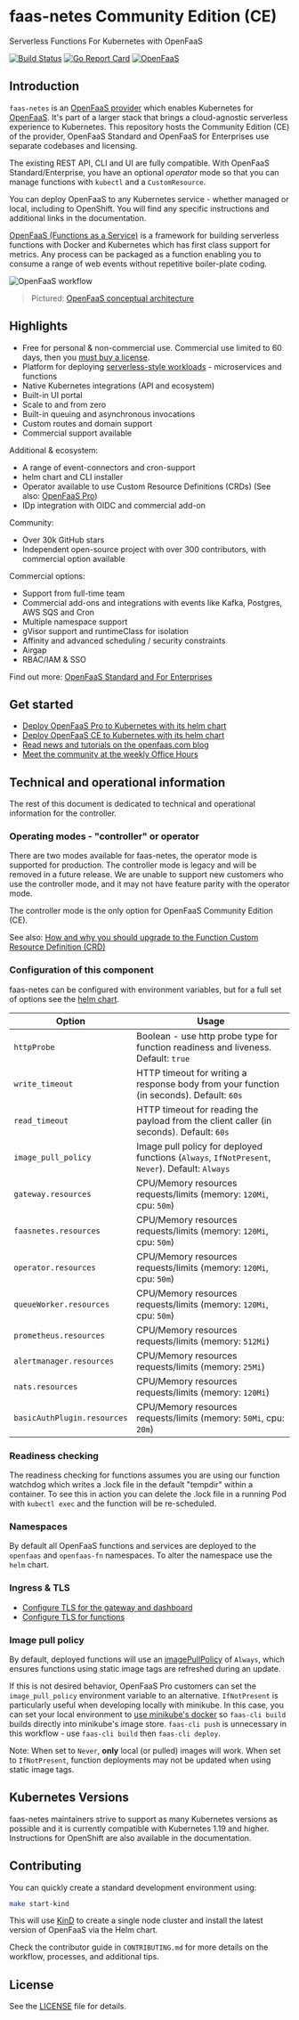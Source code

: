 faas-netes Community Edition (CE)
===========

Serverless Functions For Kubernetes with OpenFaaS

[![Build Status](https://github.com/openfaas/faas-netes/workflows/build/badge.svg?branch=master)](https://github.com/openfaas/faas-netes/actions)
[![Go Report Card](https://goreportcard.com/badge/github.com/openfaas/faas-netes)](https://goreportcard.com/report/github.com/openfaas/faas-netes)
[![OpenFaaS](https://img.shields.io/badge/openfaas-serverless-blue.svg)](https://www.openfaas.com)

## Introduction

`faas-netes` is an [OpenFaaS provider](https://github.com/openfaas/faas-provider) which enables Kubernetes for [OpenFaaS](https://github.com/openfaas/faas). It's part of a larger stack that brings a cloud-agnostic serverless experience to Kubernetes. This repository hosts the Community Edition (CE) of the provider, OpenFaaS Standard and OpenFaaS for Enterprises use separate codebases and licensing.

The existing REST API, CLI and UI are fully compatible. With OpenFaaS Standard/Enterprise, you have an optional *operator* mode so that you can manage functions with `kubectl` and a `CustomResource`.

You can deploy OpenFaaS to any Kubernetes service - whether managed or local, including to OpenShift. You will find any specific instructions and additional links in the documentation.

[OpenFaaS (Functions as a Service)](https://github.com/openfaas/faas) is a framework for building serverless functions with Docker and Kubernetes which has first class support for metrics. Any process can be packaged as a function enabling you to consume a range of web events without repetitive boiler-plate coding.

<img alt="OpenFaaS workflow" src="https://raw.githubusercontent.com/openfaas/faas/master/docs/of-workflow.png"></img>
> Pictured: [OpenFaaS conceptual architecture](https://docs.openfaas.com/architecture/stack/)

## Highlights

* Free for personal & non-commercial use. Commercial use limited to 60 days, then you [must buy a license](https://openfaas.com/pricing/).
* Platform for deploying [serverless-style workloads](https://docs.openfaas.com/reference/workloads/) - microservices and functions
* Native Kubernetes integrations (API and ecosystem)
* Built-in UI portal
* Scale to and from zero
* Built-in queuing and asynchronous invocations
* Custom routes and domain support
* Commercial support available

Additional & ecosystem:

* A range of event-connectors and cron-support
* helm chart and CLI installer
* Operator available to use Custom Resource Definitions (CRDs) (See also: [OpenFaaS Pro](https://openfaas.com/pricing))
* IDp integration with OIDC and commercial add-on

Community:

* Over 30k GitHub stars
* Independent open-source project with over 300 contributors, with commercial option available

Commercial options:

* Support from full-time team
* Commercial add-ons and integrations with events like Kafka, Postgres, AWS SQS and Cron
* Multiple namespace support
* gVisor support and runtimeClass for isolation
* Affinity and advanced scheduling / security constraints
* Airgap
* RBAC/IAM & SSO

Find out more: [OpenFaaS Standard and For Enterprises](https://www.openfaas.com/pricing)

## Get started

* [Deploy OpenFaaS Pro to Kubernetes with its helm chart](https://docs.openfaas.com/deployment/pro/)
* [Deploy OpenFaaS CE to Kubernetes with its helm chart](https://docs.openfaas.com/deployment/kubernetes/)
* [Read news and tutorials on the openfaas.com blog](https://www.openfaas.com/blog/)
* [Meet the community at the weekly Office Hours](https://docs.openfaas.com/community)

## Technical and operational information

The rest of this document is dedicated to technical and operational information for the controller.

### Operating modes - "controller" or operator

There are two modes available for faas-netes, the operator mode is supported for production. The controller mode is legacy and will be removed in a future release. We are unable to support new customers who use the controller mode, and it may not have feature parity with the operator mode.

The controller mode is the only option for OpenFaaS Community Edition (CE).

See also: [How and why you should upgrade to the Function Custom Resource Definition (CRD)](https://www.openfaas.com/blog/upgrade-to-the-function-crd/)

### Configuration of this component

faas-netes can be configured with environment variables, but for a full set of options see the [helm chart](./chart/openfaas/).

| Option                      | Usage                                                                                            |
| --------------------------- | ------------------------------------------------------------------------------------------------ |
| `httpProbe`                 | Boolean - use http probe type for function readiness and liveness. Default: `true`              |
| `write_timeout`             | HTTP timeout for writing a response body from your function (in seconds). Default: `60s`         |
| `read_timeout`              | HTTP timeout for reading the payload from the client caller (in seconds). Default: `60s`         |
| `image_pull_policy`         | Image pull policy for deployed functions (`Always`, `IfNotPresent`, `Never`).  Default: `Always` |
| `gateway.resources`         | CPU/Memory resources requests/limits (memory: `120Mi`, cpu: `50m`)                               |
| `faasnetes.resources`       | CPU/Memory resources requests/limits (memory: `120Mi`, cpu: `50m`)                               |
| `operator.resources`        | CPU/Memory resources requests/limits (memory: `120Mi`, cpu: `50m`)                               |
| `queueWorker.resources`     | CPU/Memory resources requests/limits (memory: `120Mi`, cpu: `50m`)                               |
| `prometheus.resources`      | CPU/Memory resources requests/limits (memory: `512Mi`)                                           |
| `alertmanager.resources`    | CPU/Memory resources requests/limits (memory: `25Mi`)                                            |
| `nats.resources`            | CPU/Memory resources requests/limits (memory: `120Mi`)                                           |
| `basicAuthPlugin.resources` | CPU/Memory resources requests/limits (memory: `50Mi`, cpu: `20m`)                                |

### Readiness checking

The readiness checking for functions assumes you are using our function watchdog which writes a .lock file in the default "tempdir" within a container. To see this in action you can delete the .lock file in a running Pod with `kubectl exec` and the function will be re-scheduled.

### Namespaces

By default all OpenFaaS functions and services are deployed to the `openfaas` and `openfaas-fn` namespaces. To alter the namespace use the `helm` chart.

### Ingress & TLS

* [Configure TLS for the gateway and dashboard](https://docs.openfaas.com/reference/tls-openfaas/)
* [Configure TLS for functions](https://docs.openfaas.com/reference/tls-functions/)

### Image pull policy

By default, deployed functions will use an [imagePullPolicy](https://kubernetes.io/docs/concepts/containers/images/#updating-images) of `Always`, which ensures functions using static image tags are refreshed during an update.

If this is not desired behavior, OpenFaaS Pro customers can set the `image_pull_policy` environment variable to an alternative. `IfNotPresent` is particularly useful when developing locally with minikube. In this case, you can set your local environment to [use minikube's docker](https://kubernetes.io/docs/getting-started-guides/minikube/#reusing-the-docker-daemon) so `faas-cli build` builds directly into minikube's image store.
`faas-cli push` is unnecessary in this workflow - use `faas-cli build` then `faas-cli deploy`.

Note: When set to `Never`, **only** local (or pulled) images will work.  When set to `IfNotPresent`, function deployments may not be updated when using static image tags.

## Kubernetes Versions

faas-netes maintainers strive to support as many Kubernetes versions as possible and it is currently compatible with Kubernetes 1.19 and higher. Instructions for OpenShift are also available in the documentation.

## Contributing

You can quickly create a standard development environment using:

```sh
make start-kind
```

This will use [KinD](https://github.com/kubernetes-sigs/kind) to create a single node cluster and install the latest version of OpenFaaS via the Helm chart.

Check the contributor guide in `CONTRIBUTING.md` for more details on the workflow, processes, and additional tips.

## License

See the [LICENSE](./LICENSE) file for details.

